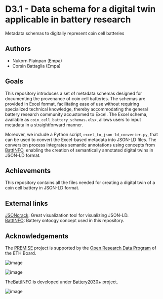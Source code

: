# D3.1 - Data schema for a digital twin applicable in battery research
Metadata schemas to digitally represent coin cell batteries 

## Authors
- Nukorn Plainpan (Empa)
- Corsin Battaglia (Empa)


## Goals
This repository introduces a set of metadata schemas designed for documenting the provenance of coin cell batteries. The schemas are provided in Excel format, facilitating ease of use without requiring specialized technical knowledge, thereby accommodating the general battery research community accustomed to Excel. 
The Excel schema, available as `coin_cell_battery_schemas.xlsx`, allows users to input metadata in a straightforward manner. 

Moreover, we include a Python script, `excel_to_json-ld_converter.py`, that can be used to convert the Excel-based metadata into JSON-LD files. The conversion process integrates semantic annotations using concepts from [BattINFO](https://big-map.github.io/BattINFO/index.html), enabling the creation of semantically annotated digital twins in JSON-LD format.


## Achievements
This repository contains all the files needed for creating a digital twin of a coin cell battery in JSON-LD format. 

## External links
[JSONcrack](https://jsoncrack.com/): Great visualization tool for visualizing JSON-LD.  
[BattINFO](https://big-map.github.io/BattINFO/index.html): Battery ontoogy concept used in this repository. 

## Acknowledgements
The [PREMISE](https://ord-premise.github.io/) project is supported by the [Open Research Data Program](https://ethrat.ch/en/eth-domain/open-research-data/) of the ETH Board.

![image](https://github.com/ord-premise/metadata-batteries/assets/45081142/74640b5c-ee94-41e1-9acd-fa47da866fe8)

![image](https://github.com/ord-premise/metadata-batteries/assets/45081142/d282c4d9-feb3-47dc-b5d4-c616151518be)

The[BattINFO](https://big-map.github.io/BattINFO/index.html) is developed under [Battery2030+](https://battery2030.eu/) project. 

![image](https://battery2030.eu/wp-content/uploads/2021/08/battery2030-logo-white-text-B.png)


